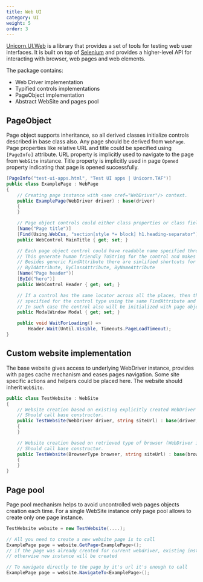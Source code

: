 ```yaml
---
title: Web UI
category: UI
weight: 5
order: 3
---
```


[Unicorn.UI.Web](https://www.nuget.org/packages/Unicorn.UI.Web) is a library that provides a set of tools for testing web user interfaces. It is built on top of [Selenium](https://www.selenium.dev) and provides a higher-level API for interacting with browser, web pages and web elements.

The package contains:
* Web Driver implementation
* Typified controls implementations
* PageObject implementation
* Abstract WebSite and pages pool

## PageObject

Page object supports inheritance, so all derived classes initialize controls described in base class also. Any page should be derived from `WebPage`. Page properties like relative URL and title could be specified using `[PageInfo]` attribute. URL property is implicitly used to navigate to the page from `WebSite` instance. Title property is implicitly used in page `Opened` property indicating that page is opened successfully.

```csharp
[PageInfo("test-ui-apps.html", "Test UI apps | Unicorn.TAF")]
public class ExamplePage : WebPage
{
    // Creating page instance with <see cref="WebDriver"/> context.
    public ExamplePage(WebDriver driver) : base(driver)
    {
    }

    // Page object controls could either class properties or class fields (properties should have a setter).
    [Name("Page title")]
    [Find(Using.WebCss, "section[style *= block] h1.heading-separator")]
    public WebControl MainTitle { get; set; }

    // Each page object control could have readable name specified through NameAttribute.
    // This generate human friendly ToString for the control and makes reports and logs more readable.
    // Besides generic FindAttribute there are simlified shortcuts for locators:
    // ByIdAttribute, ByClassAttribute, ByNameAttribute
    [Name("Page header")]
    [ById("hero")]
    public WebControl Header { get; set; }

    // If a control has the same locator across all the places, then the locator and the name could be 
    // specified for the control type using the same FindAttribute and NameAttribute.
    // In such case the control also will be initialized with page object.
    public ModalWindow Modal { get; set; }

    public void WaitForLoading() =>
        Header.Wait(Until.Visible, Timeouts.PageLoadTimeout);
}
```

## Custom website implementation
The base website gives access to underlying WebDriver instance, provides with pages cache  mechanism and eases pages navigation. Some site specific actions and helpers could be placed here. The website should inherit `WebSite`.

```csharp
public class TestWebsite : WebSite
{
    // Website creation based on existing explicitly created WebDriver instance.
    // Should call base constructor.
    public TestWebsite(WebDriver driver, string siteUrl) : base(driver, siteUrl)
    {
    }

    // Website creation based on retrieved type of browser (WebDriver in this case is created automatically).
    // Should call base constructor.
    public TestWebsite(BrowserType browser, string siteUrl) : base(browser, siteUrl)
    {
    }
}
```

## Page pool

Page pool mechanism helps to avoid uncontrolled web pages objects creation each time. For a single WebSite instance only page pool allows to create only one page instance.

```csharp
TestWebsite website = new TestWebsite(....);

// All you need to create a new website page is to call 
ExamplePage page = website.GetPage<ExamplePage>();
// if the page was already created for current webdriver, existing instance will be returned
// otherwise new instance will be created

// To navigate directly to the page by it's url it's enough to call
ExamplePage page = website.NavigateTo<ExamplePage>();
```